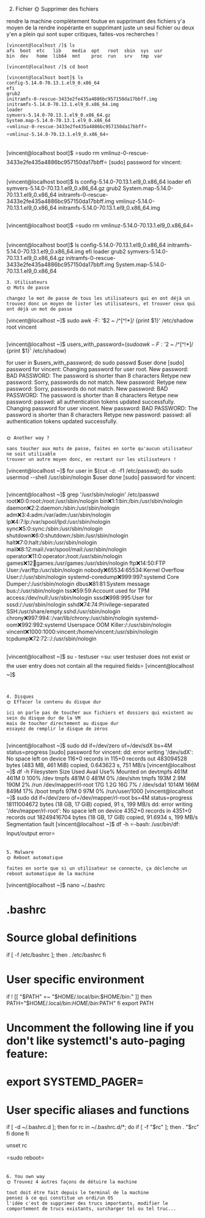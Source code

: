 2. Fichier
🌞 Supprimer des fichiers

rendre la machine complètement foutue en supprimant des fichiers
y'a moyen de la rendre inopérante en supprimant juste un seul fichier ou deux
y'en a plein qui sont super critiques, faites-vos recherches !

```
[vincent@localhost /]$ ls
afs  boot  etc   lib    media  opt   root  sbin  sys  usr
bin  dev   home  lib64  mnt    proc  run   srv   tmp  var
```
```
[vincent@localhost /]$ cd boot
```
```
[vincent@localhost boot]$ ls
config-5.14.0-70.13.1.el9_0.x86_64
efi
grub2
initramfs-0-rescue-3433e2fe435a4886bc957150da17bbff.img
initramfs-5.14.0-70.13.1.el9_0.x86_64.img
loader
symvers-5.14.0-70.13.1.el9_0.x86_64.gz
System.map-5.14.0-70.13.1.el9_0.x86_64
⭐vmlinuz-0-rescue-3433e2fe435a4886bc957150da17bbff⭐
⭐vmlinuz-5.14.0-70.13.1.el9_0.x86_64⭐
```
```
```
[vincent@localhost boot]$ ⭐sudo rm vmlinuz-0-rescue-3433e2fe435a4886bc957150da17bbff⭐
[sudo] password for vincent:
```
```
[vincent@localhost boot]$ ls
config-5.14.0-70.13.1.el9_0.x86_64                       loader
efi                                                      symvers-5.14.0-70.13.1.el9_0.x86_64.gz
grub2                                                    System.map-5.14.0-70.13.1.el9_0.x86_64
initramfs-0-rescue-3433e2fe435a4886bc957150da17bbff.img  vmlinuz-5.14.0-70.13.1.el9_0.x86_64
initramfs-5.14.0-70.13.1.el9_0.x86_64.img
```
```
[vincent@localhost boot]$ ⭐sudo rm vmlinuz-5.14.0-70.13.1.el9_0.x86_64⭐
```
```
[vincent@localhost boot]$ ls
config-5.14.0-70.13.1.el9_0.x86_64                       initramfs-5.14.0-70.13.1.el9_0.x86_64.img
efi                                                      loader
grub2                                                    symvers-5.14.0-70.13.1.el9_0.x86_64.gz
initramfs-0-rescue-3433e2fe435a4886bc957150da17bbff.img  System.map-5.14.0-70.13.1.el9_0.x86_64
```
3. Utilisateurs
🌞 Mots de passe

changez le mot de passe de tous les utilisateurs qui en ont déjà un
trouvez donc un moyen de lister les utilisateurs, et trouver ceux qui ont déjà un mot de passe
```
[vincent@localhost ~]$ sudo awk -F: '$2 ~ /^[^!*]/ {print $1}' /etc/shadow
root
vincent
```

```
[vincent@localhost ~]$ users_with_password=$(sudo awk -F: '$2 ~ /^[^!*]/ {print $1}' /etc/shadow)

for user in $users_with_password; do
    sudo passwd $user
done
[sudo] password for vincent:
Changing password for user root.
New password:
BAD PASSWORD: The password is shorter than 8 characters
Retype new password:
Sorry, passwords do not match.
New password:
Retype new password:
Sorry, passwords do not match.
New password:
BAD PASSWORD: The password is shorter than 8 characters
Retype new password:
passwd: all authentication tokens updated successfully.
Changing password for user vincent.
New password:
BAD PASSWORD: The password is shorter than 8 characters
Retype new password:
passwd: all authentication tokens updated successfully.
```

🌞 Another way ?

sans toucher aux mots de passe, faites en sorte qu'aucun utilisateur ne soit utilisable
trouver un autre moyen donc, en restant sur les utilisateurs !

```
[vincent@localhost ~]$ for user in $(cut -d: -f1 /etc/passwd); do
    sudo usermod --shell /usr/sbin/nologin $user
done
[sudo] password for vincent:
```
```
[vincent@localhost ~]$ grep '/usr/sbin/nologin' /etc/passwd
root:x:0:0:root:/root:/usr/sbin/nologin
bin:x:1:1:bin:/bin:/usr/sbin/nologin
daemon:x:2:2:daemon:/sbin:/usr/sbin/nologin
adm:x:3:4:adm:/var/adm:/usr/sbin/nologin
lp:x:4:7:lp:/var/spool/lpd:/usr/sbin/nologin
sync:x:5:0:sync:/sbin:/usr/sbin/nologin
shutdown:x:6:0:shutdown:/sbin:/usr/sbin/nologin
halt:x:7:0:halt:/sbin:/usr/sbin/nologin
mail:x:8:12:mail:/var/spool/mail:/usr/sbin/nologin
operator:x:11:0:operator:/root:/usr/sbin/nologin
games:x:12:100:games:/usr/games:/usr/sbin/nologin
ftp:x:14:50:FTP User:/var/ftp:/usr/sbin/nologin
nobody:x:65534:65534:Kernel Overflow User:/:/usr/sbin/nologin
systemd-coredump:x:999:997:systemd Core Dumper:/:/usr/sbin/nologin
dbus:x:81:81:System message bus:/:/usr/sbin/nologin
tss:x:59:59:Account used for TPM access:/dev/null:/usr/sbin/nologin
sssd:x:998:995:User for sssd:/:/usr/sbin/nologin
sshd:x:74:74:Privilege-separated SSH:/usr/share/empty.sshd:/usr/sbin/nologin
chrony:x:997:994::/var/lib/chrony:/usr/sbin/nologin
systemd-oom:x:992:992:systemd Userspace OOM Killer:/:/usr/sbin/nologin
vincent:x:1000:1000:vincent:/home/vincent:/usr/sbin/nologin
tcpdump:x:72:72::/:/usr/sbin/nologin
```
```
[vincent@localhost ~]$ su - testuser
⭐su: user testuser does not exist or the user entry does not contain all the required fields⭐
[vincent@localhost ~]$
```


4. Disques
🌞 Effacer le contenu du disque dur

ici on parle pas de toucher aux fichiers et dossiers qui existent au sein du disque dur de la VM
mais de toucher directement au disque dur
essayez de remplir le disque de zéros


```
[vincent@localhost ~]$ sudo dd if=/dev/zero of=/dev/sdX bs=4M status=progress
[sudo] password for vincent:
dd: error writing '/dev/sdX': No space left on device
116+0 records in
115+0 records out
483094528 bytes (483 MB, 461 MiB) copied, 0.643623 s, 751 MB/s
[vincent@localhost ~]$ df -h
Filesystem           Size  Used Avail Use% Mounted on
devtmpfs             461M  461M     0 100% /dev
tmpfs                481M     0  481M   0% /dev/shm
tmpfs                193M  2.9M  190M   2% /run
/dev/mapper/rl-root   17G  1.2G   16G   7% /
/dev/sda1           1014M  166M  849M  17% /boot
tmpfs                 97M     0   97M   0% /run/user/1000
[vincent@localhost ~]$ sudo dd if=/dev/zero of=/dev/mapper/rl-root bs=4M status=progress
18111004672 bytes (18 GB, 17 GiB) copied, 91 s, 199 MB/s
dd: error writing '/dev/mapper/rl-root': No space left on device
4352+0 records in
4351+0 records out
18249416704 bytes (18 GB, 17 GiB) copied, 91.6934 s, 199 MB/s
Segmentation fault
[vincent@localhost ~]$ df -h
⭐-bash: /usr/bin/df: Input/output error⭐
```

5. Malware
🌞 Reboot automatique

faites en sorte que si un utilisateur se connecte, ça déclenche un reboot automatique de la machine
```
[vincent@localhost ~]$ nano ~/.bashrc

# .bashrc

# Source global definitions
if [ -f /etc/bashrc ]; then
        . /etc/bashrc
fi

# User specific environment
if ! [[ "$PATH" =~ "$HOME/.local/bin:$HOME/bin:" ]]
then
    PATH="$HOME/.local/bin:$HOME/bin:$PATH"
fi
export PATH

# Uncomment the following line if you don't like systemctl's auto-paging feature:
# export SYSTEMD_PAGER=

# User specific aliases and functions
if [ -d ~/.bashrc.d ]; then
        for rc in ~/.bashrc.d/*; do
                if [ -f "$rc" ]; then
                        . "$rc"
                fi
        done
fi

unset rc


⭐sudo reboot⭐
```

6. You own way
🌞 Trouvez 4 autres façons de détuire la machine

tout doit être fait depuis le terminal de la machine
pensez à ce qui constitue un ordi/un OS
l'idée c'est de supprimer des trucs importants, modifier le comportement de trucs existants, surcharger tel ou tel truc...





